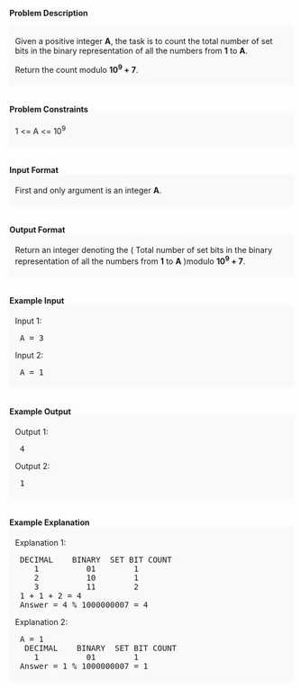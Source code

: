 <div class="markdown-content" id="problem-content">
<p><strong>Problem Description</strong><br/><div id="problem_description_markdown_content_value" style="background-color: #f9f9f9; padding: 5px 10px; "><p>Given a positive integer <strong>A</strong>, the task is to count the total number of set bits in the binary representation of all the numbers from <strong>1</strong> to <strong>A</strong>.</p><p></p><p></p><p></p><p></p><p></p>
<p>Return the count modulo <strong>10<sup>9</sup> + 7</strong>.</p>
<p></p>
<p></p>
<p></p>
<p></p>
<p></p></div><br/><br/><strong>Problem Constraints</strong><br/><div id="problem_constraints_markdown_content_value" style="background-color: #f9f9f9; padding: 5px 10px; "><p>1 &lt;= A &lt;= 10<sup>9</sup></p></div><br/><br/><strong>Input Format</strong><br/><div id="input_format_markdown_content_value" style="background-color: #f9f9f9; padding: 5px 10px; "><p>First and only argument is an integer <strong>A</strong>.</p></div><br/><br/><strong>Output Format</strong><br/><div id="output_format_markdown_content_value" style="background-color: #f9f9f9; padding: 5px 10px; "><p>Return an integer denoting the ( Total number of set bits in the binary representation of all the numbers from <strong>1</strong> to <strong>A</strong> )modulo <strong>10<sup>9</sup> + 7</strong>.</p></div><br/><br/><strong>Example Input</strong><br/><div id="example_input_markdown_content_value" style="background-color: #f9f9f9; padding: 5px 10px; "><p>Input 1:</p><p></p><p></p><p></p><p></p><p></p>
<pre> A = 3
</pre>
<p>Input 2:</p>
<pre> A = 1
</pre>
<p></p>
<p></p>
<p></p>
<p></p>
<p></p></div><br/><br/><strong>Example Output</strong><br/><div id="example_output_markdown_content_value" style="background-color: #f9f9f9; padding: 5px 10px; "><p>Output 1:</p><p></p><p></p><p></p><p></p><p></p>
<pre> 4
</pre>
<p>Output 2:</p>
<pre> 1
</pre>
<p></p>
<p></p>
<p></p>
<p></p>
<p></p></div><br/><br/><strong>Example Explanation</strong><br/><div id="example_explanation_markdown_content_value" style="background-color: #f9f9f9; padding: 5px 10px; "><p>Explanation 1:</p><p></p><p></p><p></p><p></p><p></p>
<pre> DECIMAL    BINARY  SET BIT COUNT
    1          01        1
    2          10        1
    3          11        2
 1 + 1 + 2 = 4 
 Answer = 4 % 1000000007 = 4
</pre>
<p>Explanation 2:</p>
<pre> A = 1
  DECIMAL    BINARY  SET BIT COUNT
    1          01        1
 Answer = 1 % 1000000007 = 1
</pre>
<p></p>
<p></p>
<p></p>
<p></p>
<p></p></div><br/><br/></p>

</div>